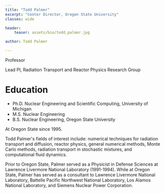 ```yaml
---
title: "Todd Palmer"
excerpt: "Center Director, Oregon State University"
classes: wide

header:
    teaser: assets/bio/todd_palmer.jpg

author: Todd Palmer

---
```

Professor 

Lead PI, Radiation Transport and Reactor Physics Research Group

# Education
* Ph.D. Nuclear Engineering and Scientific Computing, University of Michigan
* M.S. Nuclear Engineering
* B.S. Nuclear Engineering, Oregon State University

At Oregon State since 1995.

Todd Palmer's fields of interest include: numerical techniques for radiation transport and diffusion, reactor physics, general numerical methods, Monte Carlo methods, radiation transport in stochastic mixtures, and computational fluid dynamics.

Prior to Oregon State, Palmer served as a Physicist in Defense Sciences at Lawrence Livermore National Laboratory (1991-1994). While at Oregon State, Palmer has served as a consultant to Lawrence Livermore National Laboratory, Battelle Pacific Northwest National Laboratory, Los Alamos National Laboratory, and Siemens Nuclear Power Corporation.

